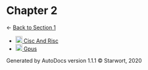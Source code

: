 <style>img{height:18px;margin-bottom:-3px}</style>
# Chapter 2

← [Back to Section 1](..)

- [![MD file](https://img.icons8.com/windows/512/4a90e2/regular-document.png) Cisc And Risc](cisc_and_risc.html)
- [![MD file](https://img.icons8.com/windows/512/4a90e2/regular-document.png) Gpus](gpus.html)

Generated by AutoDocs version 1.1.1 © Starwort, 2020
